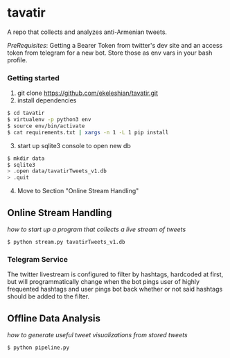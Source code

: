 # tavatir

A repo that collects and analyzes anti-Armenian tweets. 

*PreRequisites*: Getting a Bearer Token from twitter's dev site and an access token from telegram for a new bot. Store those as env vars in your bash profile.

### Getting started
1. git clone https://github.com/ekeleshian/tavatir.git
2. install dependencies
```bash
$ cd tavatir
$ virtualenv -p python3 env
$ source env/bin/activate
$ cat requirements.txt | xargs -n 1 -L 1 pip install
``` 
3. start up sqlite3 console to open new db
```bash
$ mkdir data
$ sqlite3
> .open data/tavatirTweets_v1.db
> .quit
```

4. Move to Section "Online Stream Handling"


## Online Stream Handling
*how to start up a program that collects a live stream of tweets*

`$ python stream.py tavatirTweets_v1.db`

### Telegram Service

The twitter livestream is configured to filter by hashtags, hardcoded at first, but will programmatically change when the
bot pings user of highly frequented hashtags and user pings bot back whether or not said hashtags should be added to the filter.



## Offline Data Analysis
*how to generate useful tweet visualizations from stored tweets*

`$ python pipeline.py`